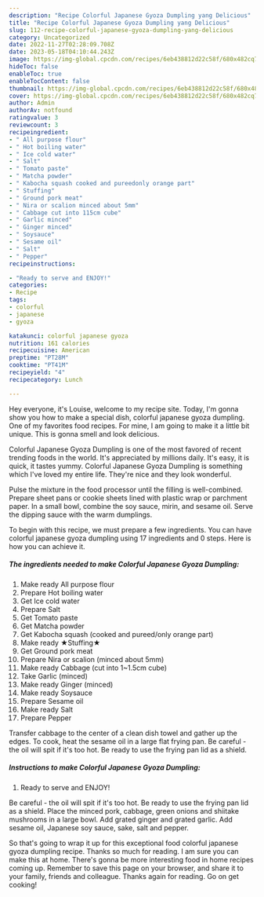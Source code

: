 ```yaml
---
description: "Recipe Colorful Japanese Gyoza Dumpling yang Delicious"
title: "Recipe Colorful Japanese Gyoza Dumpling yang Delicious"
slug: 112-recipe-colorful-japanese-gyoza-dumpling-yang-delicious
category: Uncategorized
date: 2022-11-27T02:28:09.708Z
date: 2023-05-18T04:10:44.243Z
image: https://img-global.cpcdn.com/recipes/6eb438812d22c58f/680x482cq70/colorful-japanese-gyoza-dumpling-recipe-main-photo.jpg
hideToc: false
enableToc: true
enableTocContent: false
thumbnail: https://img-global.cpcdn.com/recipes/6eb438812d22c58f/680x482cq70/colorful-japanese-gyoza-dumpling-recipe-main-photo.jpg
cover: https://img-global.cpcdn.com/recipes/6eb438812d22c58f/680x482cq70/colorful-japanese-gyoza-dumpling-recipe-main-photo.jpg
author: Admin
authorAv: notfound
ratingvalue: 3
reviewcount: 3
recipeingredient:
- " All purpose flour"
- " Hot boiling water"
- " Ice cold water"
- " Salt"
- " Tomato paste"
- " Matcha powder"
- " Kabocha squash cooked and pureedonly orange part"
- " Stuffing"
- " Ground pork meat"
- " Nira or scalion minced about 5mm"
- " Cabbage cut into 115cm cube"
- " Garlic minced"
- " Ginger minced"
- " Soysauce"
- " Sesame oil"
- " Salt"
- " Pepper"
recipeinstructions:

- "Ready to serve and ENJOY!"
categories:
- Recipe
tags:
- colorful
- japanese
- gyoza

katakunci: colorful japanese gyoza 
nutrition: 161 calories
recipecuisine: American
preptime: "PT28M"
cooktime: "PT41M"
recipeyield: "4"
recipecategory: Lunch

---
```



Hey everyone, it's Louise, welcome to my recipe site. Today, I'm gonna show you how to make a special dish, colorful japanese gyoza dumpling. One of my favorites food recipes. For mine, I am going to make it a little bit unique. This is gonna smell and look delicious.

Colorful Japanese Gyoza Dumpling is one of the most favored of recent trending foods in the world. It's appreciated by millions daily. It's easy, it is quick, it tastes yummy. Colorful Japanese Gyoza Dumpling is something which I've loved my entire life. They're nice and they look wonderful.

Pulse the mixture in the food processor until the filling is well-combined. Prepare sheet pans or cookie sheets lined with plastic wrap or parchment paper. In a small bowl, combine the soy sauce, mirin, and sesame oil. Serve the dipping sauce with the warm dumplings.


To begin with this recipe, we must prepare a few ingredients. You can have colorful japanese gyoza dumpling using 17 ingredients and 0 steps. Here is how you can achieve it.

<!--inarticleads1-->

##### The ingredients needed to make Colorful Japanese Gyoza Dumpling:

1. Make ready  All purpose flour
1. Prepare  Hot boiling water
1. Get  Ice cold water
1. Prepare  Salt
1. Get  Tomato paste
1. Get  Matcha powder
1. Get  Kabocha squash (cooked and pureed/only orange part)
1. Make ready  ★Stuffing★
1. Get  Ground pork meat
1. Prepare  Nira or scalion (minced about 5mm)
1. Make ready  Cabbage (cut into 1~1.5cm cube)
1. Take  Garlic (minced)
1. Make ready  Ginger (minced)
1. Make ready  Soysauce
1. Prepare  Sesame oil
1. Make ready  Salt
1. Prepare  Pepper


Transfer cabbage to the center of a clean dish towel and gather up the edges. To cook, heat the sesame oil in a large flat frying pan. Be careful - the oil will spit if it&#39;s too hot. Be ready to use the frying pan lid as a shield. 

<!--inarticleads2-->

##### Instructions to make Colorful Japanese Gyoza Dumpling:


1. Ready to serve and ENJOY!

Be careful - the oil will spit if it&#39;s too hot. Be ready to use the frying pan lid as a shield. Place the minced pork, cabbage, green onions and shiitake mushrooms in a large bowl. Add grated ginger and grated garlic. Add sesame oil, Japanese soy sauce, sake, salt and pepper. 

So that's going to wrap it up for this exceptional food colorful japanese gyoza dumpling recipe. Thanks so much for reading. I am sure you can make this at home. There's gonna be more interesting food in home recipes coming up. Remember to save this page on your browser, and share it to your family, friends and colleague. Thanks again for reading. Go on get cooking!
